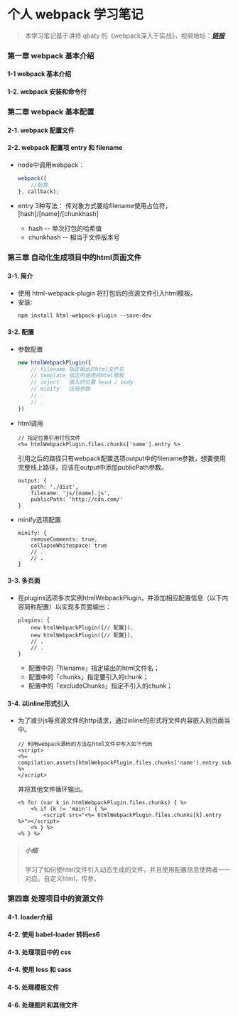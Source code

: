 # 个人 webpack 学习笔记

> 本学习笔记基于讲师 qbaty 的《webpack深入于实战》，视频地址：[***链接***](https://www.imooc.com/learn/802)

### 第一章 webpack 基本介绍

#### 1-1 webpack 基本介绍

#### 1-2. webpack 安装和命令行

### 第二章 webpack 基本配置

#### 2-1. webpack 配置文件

#### 2-2. webpack 配置项 entry 和 filename

* node中调用webpack：

    ```js
    webpack({
        //配置
    }, callback);
    ```

* entry 3种写法：
    传对象方式要给filename使用占位符，[hash]/[name]/[chunkhash]
    * hash -- 单次打包的哈希值
    * chunkhash -- 相当于文件版本号

### 第三章 自动化生成项目中的html页面文件

#### 3-1. 简介
- 使用 html-webpack-plugin 将打包后的资源文件引入html模板。
- 安装:
    ```
    npm install html-webpack-plugin --save-dev
    ```

#### 3-2. 配置
- 参数配置
    ```js
    new htmlWebpackPlugin({ 
        // filename 指定输出的html文件名  
        // template 指定所使用的html模板  
        // inject   插入的位置 head / body 
        // minify   压缩参数
        // .
        // .
    })
    ```
- html调用
    ```
    // 指定位置引用打包文件
    <%= htmlWebpackPlugin.files.chunks['name'].entry %>
    ```
    引用之后的路径只有webpack配置选项output中的filename参数，想要使用完整线上路径，应该在output中添加publicPath参数。
    ```
    output: {
        path: './dist',
        filename: 'js/[name].js',
        publicPath: 'http://cdn.com/'
    }
    ```
- minify选项配置
    ```
    minify: {
        removeComments: true,
        collapseWhitespace: true
        // .
        // .
    }

    ```
#### 3-3. 多页面
- 在plugins选项多次实例htmlWebpackPlugin，并添加相应配置信息（以下内容简称配置）以实现多页面输出：
    ````
    plugins: {
        new htmlWebpackPlugin({// 配置}),
        new htmlWebpackPlugin({// 配置}),
        // .
        // .
    }
    ````
    * 配置中的「filename」指定输出的html文件名；
    * 配置中的「chunks」指定要引入的chunk；
    * 配置中的「excludeChunks」指定不引入的chunk；

#### 3-4. 以inline形式引入
- 为了减少js等资源文件的http请求，通过inline的形式将文件内容嵌入到页面当中。
    ````
    // 利用webpack源码的方法在html文件中写入如下代码
    <script>
    <%= compilation.assets[htmlWebpackPlugin.files.chunks['name'].entry.substr(htmlWebpackPlugin.files.publicPath.length)].source() %>
    </script>
    ````
    并将其他文件循环输出。
    ````
    <% for (var k in htmlWebpackPlugin.files.chunks) { %>
        <% if (k != 'main') { %>
            <script src="<%= htmlWebpackPlugin.files.chunks[k].entry %>"></script>
        <% } %>
    <% } %>
    ````

> ##### 小结
> 学习了如何使html文件引入动态生成的文件，并且使用配置信息使两者一一对应。自定义html，传参，


### 第四章 处理项目中的资源文件

#### 4-1. loader介绍

#### 4-2. 使用 babel-loader 转码es6

#### 4-3. 处理项目中的 css

#### 4-4. 使用 less 和 sass

#### 4-5. 处理模板文件

#### 4-6. 处理图片和其他文件